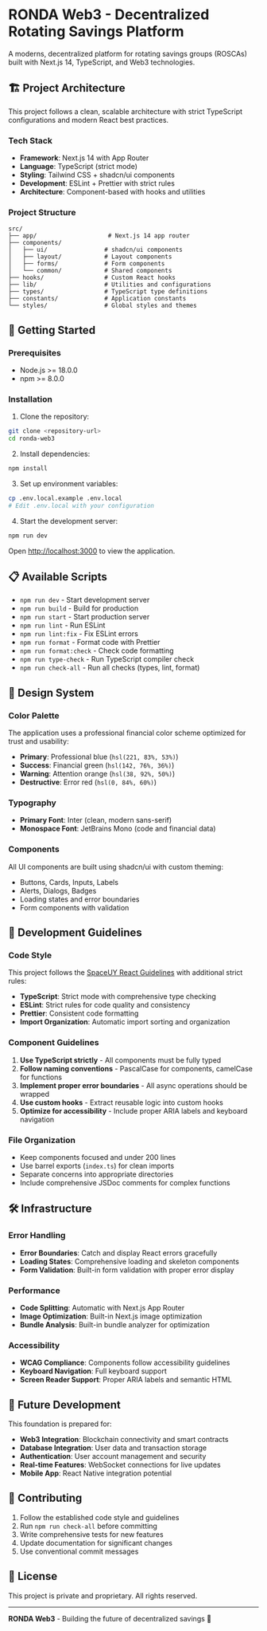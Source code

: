 # RONDA Web3 - Decentralized Rotating Savings Platform

A moderns, decentralized platform for rotating savings groups (ROSCAs) built with Next.js 14, TypeScript, and Web3 technologies.

## 🏗️ Project Architecture

This project follows a clean, scalable architecture with strict TypeScript configurations and modern React best practices.

### Tech Stack

- **Framework**: Next.js 14 with App Router
- **Language**: TypeScript (strict mode)
- **Styling**: Tailwind CSS + shadcn/ui components
- **Development**: ESLint + Prettier with strict rules
- **Architecture**: Component-based with hooks and utilities

### Project Structure

```
src/
├── app/                    # Next.js 14 app router
├── components/
│   ├── ui/                # shadcn/ui components
│   ├── layout/            # Layout components
│   ├── forms/             # Form components
│   └── common/            # Shared components
├── hooks/                 # Custom React hooks
├── lib/                   # Utilities and configurations
├── types/                 # TypeScript type definitions
├── constants/             # Application constants
└── styles/                # Global styles and themes
```

## 🚀 Getting Started

### Prerequisites

- Node.js >= 18.0.0
- npm >= 8.0.0

### Installation

1. Clone the repository:

```bash
git clone <repository-url>
cd ronda-web3
```

2. Install dependencies:

```bash
npm install
```

3. Set up environment variables:

```bash
cp .env.local.example .env.local
# Edit .env.local with your configuration
```

4. Start the development server:

```bash
npm run dev
```

Open [http://localhost:3000](http://localhost:3000) to view the application.

## 📋 Available Scripts

- `npm run dev` - Start development server
- `npm run build` - Build for production
- `npm run start` - Start production server
- `npm run lint` - Run ESLint
- `npm run lint:fix` - Fix ESLint errors
- `npm run format` - Format code with Prettier
- `npm run format:check` - Check code formatting
- `npm run type-check` - Run TypeScript compiler check
- `npm run check-all` - Run all checks (types, lint, format)

## 🎨 Design System

### Color Palette

The application uses a professional financial color scheme optimized for trust and usability:

- **Primary**: Professional blue (`hsl(221, 83%, 53%)`)
- **Success**: Financial green (`hsl(142, 76%, 36%)`)
- **Warning**: Attention orange (`hsl(38, 92%, 50%)`)
- **Destructive**: Error red (`hsl(0, 84%, 60%)`)

### Typography

- **Primary Font**: Inter (clean, modern sans-serif)
- **Monospace Font**: JetBrains Mono (code and financial data)

### Components

All UI components are built using shadcn/ui with custom theming:

- Buttons, Cards, Inputs, Labels
- Alerts, Dialogs, Badges
- Loading states and error boundaries
- Form components with validation

## 🔧 Development Guidelines

### Code Style

This project follows the [SpaceUY React Guidelines](https://spaceuy.github.io/react-guidelines/) with additional strict rules:

- **TypeScript**: Strict mode with comprehensive type checking
- **ESLint**: Strict rules for code quality and consistency
- **Prettier**: Consistent code formatting
- **Import Organization**: Automatic import sorting and organization

### Component Guidelines

1. **Use TypeScript strictly** - All components must be fully typed
2. **Follow naming conventions** - PascalCase for components, camelCase for functions
3. **Implement proper error boundaries** - All async operations should be wrapped
4. **Use custom hooks** - Extract reusable logic into custom hooks
5. **Optimize for accessibility** - Include proper ARIA labels and keyboard navigation

### File Organization

- Keep components focused and under 200 lines
- Use barrel exports (`index.ts`) for clean imports
- Separate concerns into appropriate directories
- Include comprehensive JSDoc comments for complex functions

## 🛠️ Infrastructure

### Error Handling

- **Error Boundaries**: Catch and display React errors gracefully
- **Loading States**: Comprehensive loading and skeleton components
- **Form Validation**: Built-in form validation with proper error display

### Performance

- **Code Splitting**: Automatic with Next.js App Router
- **Image Optimization**: Built-in Next.js image optimization
- **Bundle Analysis**: Built-in bundle analyzer for optimization

### Accessibility

- **WCAG Compliance**: Components follow accessibility guidelines
- **Keyboard Navigation**: Full keyboard support
- **Screen Reader Support**: Proper ARIA labels and semantic HTML

## 🔮 Future Development

This foundation is prepared for:

- **Web3 Integration**: Blockchain connectivity and smart contracts
- **Database Integration**: User data and transaction storage
- **Authentication**: User account management and security
- **Real-time Features**: WebSocket connections for live updates
- **Mobile App**: React Native integration potential

## 📝 Contributing

1. Follow the established code style and guidelines
2. Run `npm run check-all` before committing
3. Write comprehensive tests for new features
4. Update documentation for significant changes
5. Use conventional commit messages

## 📄 License

This project is private and proprietary. All rights reserved.

---

**RONDA Web3** - Building the future of decentralized savings 🚀
